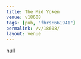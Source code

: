 ```yaml
---
title: The Mid Yoken
venue: v18608
tags: [pub, "fhrs:661941"]
permalink: /v/18608/
layout: venue
---
```

null